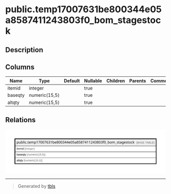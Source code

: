 # public.temp17007631be800344e05a8587411243803f0_bom_stagestock

## Description

## Columns

| Name | Type | Default | Nullable | Children | Parents | Comment |
| ---- | ---- | ------- | -------- | -------- | ------- | ------- |
| itemid | integer |  | true |  |  |  |
| baseqty | numeric(15,5) |  | true |  |  |  |
| altqty | numeric(15,5) |  | true |  |  |  |

## Relations

![er](public.temp17007631be800344e05a8587411243803f0_bom_stagestock.svg)

---

> Generated by [tbls](https://github.com/k1LoW/tbls)
